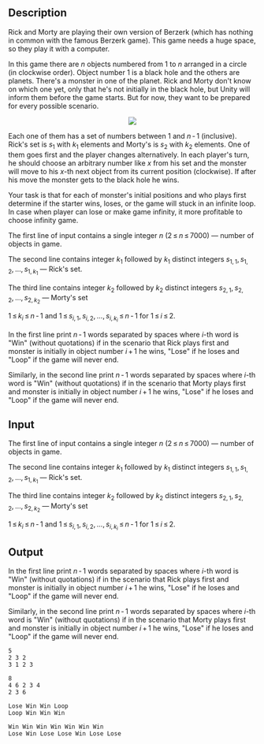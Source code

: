 ## Description

<div><p>Rick and Morty are playing their own version of Berzerk (which has nothing in common with the famous Berzerk game). This game needs a huge space, so they play it with a computer.</p><p>In this game there are <span class="tex-span"><i>n</i></span> objects numbered from <span class="tex-span">1</span> to <span class="tex-span"><i>n</i></span> arranged in a circle (in clockwise order). Object number <span class="tex-span">1</span> is a black hole and the others are planets. There's a monster in one of the planet. Rick and Morty don't know on which one yet, only that he's not initially in the black hole, but Unity will inform them before the game starts. But for now, they want to be prepared for every possible scenario.</p><center> <img class="tex-graphics" src="file://mxxuwNpJ.png" style="max-width: 100.0%;max-height: 100.0%;"> </center><p>Each one of them has a set of numbers between <span class="tex-span">1</span> and <span class="tex-span"><i>n</i> - 1</span> (inclusive). Rick's set is <span class="tex-span"><i>s</i><sub class="lower-index">1</sub></span> with <span class="tex-span"><i>k</i><sub class="lower-index">1</sub></span> elements and Morty's is <span class="tex-span"><i>s</i><sub class="lower-index">2</sub></span> with <span class="tex-span"><i>k</i><sub class="lower-index">2</sub></span> elements. One of them goes first and the player changes alternatively. In each player's turn, he should choose an arbitrary number like <span class="tex-span"><i>x</i></span> from his set and the monster will move to his <span class="tex-span"><i>x</i></span>-th next object from its current position (clockwise). If after his move the monster gets to the black hole he wins.</p><p>Your task is that for each of monster's initial positions and who plays first determine if the starter wins, loses, or the game will stuck in an infinite loop. In case when player can lose or make game infinity, it more profitable to choose infinity game.</p></div><div class="input-specification"><p>The first line of input contains a single integer <span class="tex-span"><i>n</i></span> (<span class="tex-span">2 ≤ <i>n</i> ≤ 7000</span>) — number of objects in game.</p><p>The second line contains integer <span class="tex-span"><i>k</i><sub class="lower-index">1</sub></span> followed by <span class="tex-span"><i>k</i><sub class="lower-index">1</sub></span> distinct integers <span class="tex-span"><i>s</i><sub class="lower-index">1, 1</sub>, <i>s</i><sub class="lower-index">1, 2</sub>, ..., <i>s</i><sub class="lower-index">1, <i>k</i><sub class="lower-index">1</sub></sub></span> — Rick's set.</p><p>The third line contains integer <span class="tex-span"><i>k</i><sub class="lower-index">2</sub></span> followed by <span class="tex-span"><i>k</i><sub class="lower-index">2</sub></span> distinct integers <span class="tex-span"><i>s</i><sub class="lower-index">2, 1</sub>, <i>s</i><sub class="lower-index">2, 2</sub>, ..., <i>s</i><sub class="lower-index">2, <i>k</i><sub class="lower-index">2</sub></sub></span> — Morty's set</p><p><span class="tex-span">1 ≤ <i>k</i><sub class="lower-index"><i>i</i></sub> ≤ <i>n</i> - 1</span> and <span class="tex-span">1 ≤ <i>s</i><sub class="lower-index"><i>i</i>, 1</sub>, <i>s</i><sub class="lower-index"><i>i</i>, 2</sub>, ..., <i>s</i><sub class="lower-index"><i>i</i>, <i>k</i><sub class="lower-index"><i>i</i></sub></sub> ≤ <i>n</i> - 1</span> for <span class="tex-span">1 ≤ <i>i</i> ≤ 2</span>.</p></div><div class="output-specification"><p>In the first line print <span class="tex-span"><i>n</i> - 1</span> words separated by spaces where <span class="tex-span"><i>i</i></span>-th word is "<span class="tex-font-style-tt">Win</span>" (without quotations) if in the scenario that Rick plays first and monster is initially in object number <span class="tex-span"><i>i</i> + 1</span> he wins, "<span class="tex-font-style-tt">Lose</span>" if he loses and "<span class="tex-font-style-tt">Loop</span>" if the game will never end.</p><p>Similarly, in the second line print <span class="tex-span"><i>n</i> - 1</span> words separated by spaces where <span class="tex-span"><i>i</i></span>-th word is "<span class="tex-font-style-tt">Win</span>" (without quotations) if in the scenario that Morty plays first and monster is initially in object number <span class="tex-span"><i>i</i> + 1</span> he wins, "<span class="tex-font-style-tt">Lose</span>" if he loses and "<span class="tex-font-style-tt">Loop</span>" if the game will never end.</p></div>

## Input

<p>The first line of input contains a single integer <span class="tex-span"><i>n</i></span> (<span class="tex-span">2 ≤ <i>n</i> ≤ 7000</span>) — number of objects in game.</p><p>The second line contains integer <span class="tex-span"><i>k</i><sub class="lower-index">1</sub></span> followed by <span class="tex-span"><i>k</i><sub class="lower-index">1</sub></span> distinct integers <span class="tex-span"><i>s</i><sub class="lower-index">1, 1</sub>, <i>s</i><sub class="lower-index">1, 2</sub>, ..., <i>s</i><sub class="lower-index">1, <i>k</i><sub class="lower-index">1</sub></sub></span> — Rick's set.</p><p>The third line contains integer <span class="tex-span"><i>k</i><sub class="lower-index">2</sub></span> followed by <span class="tex-span"><i>k</i><sub class="lower-index">2</sub></span> distinct integers <span class="tex-span"><i>s</i><sub class="lower-index">2, 1</sub>, <i>s</i><sub class="lower-index">2, 2</sub>, ..., <i>s</i><sub class="lower-index">2, <i>k</i><sub class="lower-index">2</sub></sub></span> — Morty's set</p><p><span class="tex-span">1 ≤ <i>k</i><sub class="lower-index"><i>i</i></sub> ≤ <i>n</i> - 1</span> and <span class="tex-span">1 ≤ <i>s</i><sub class="lower-index"><i>i</i>, 1</sub>, <i>s</i><sub class="lower-index"><i>i</i>, 2</sub>, ..., <i>s</i><sub class="lower-index"><i>i</i>, <i>k</i><sub class="lower-index"><i>i</i></sub></sub> ≤ <i>n</i> - 1</span> for <span class="tex-span">1 ≤ <i>i</i> ≤ 2</span>.</p>

## Output

<p>In the first line print <span class="tex-span"><i>n</i> - 1</span> words separated by spaces where <span class="tex-span"><i>i</i></span>-th word is "<span class="tex-font-style-tt">Win</span>" (without quotations) if in the scenario that Rick plays first and monster is initially in object number <span class="tex-span"><i>i</i> + 1</span> he wins, "<span class="tex-font-style-tt">Lose</span>" if he loses and "<span class="tex-font-style-tt">Loop</span>" if the game will never end.</p><p>Similarly, in the second line print <span class="tex-span"><i>n</i> - 1</span> words separated by spaces where <span class="tex-span"><i>i</i></span>-th word is "<span class="tex-font-style-tt">Win</span>" (without quotations) if in the scenario that Morty plays first and monster is initially in object number <span class="tex-span"><i>i</i> + 1</span> he wins, "<span class="tex-font-style-tt">Lose</span>" if he loses and "<span class="tex-font-style-tt">Loop</span>" if the game will never end.</p>





```input1
5
2 3 2
3 1 2 3

```




```input2
8
4 6 2 3 4
2 3 6

```




```output1
Lose Win Win Loop
Loop Win Win Win

```




```output2
Win Win Win Win Win Win Win
Lose Win Lose Lose Win Lose Lose

```


